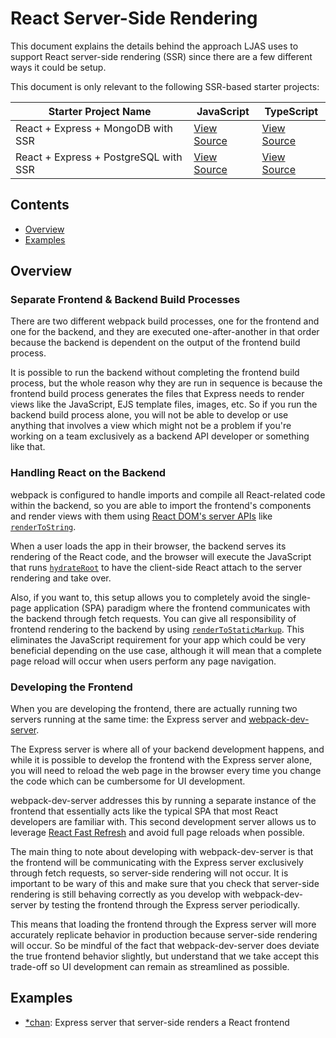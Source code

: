 # React Server-Side Rendering

This document explains the details behind the approach LJAS uses to support React server-side rendering (SSR) since there are a few different ways it could be setup.

This document is only relevant to the following SSR-based starter projects:

| Starter Project Name                  | JavaScript                                                                                                        | TypeScript                                                                                                           |
| ------------------------------------- | ----------------------------------------------------------------------------------------------------------------- | -------------------------------------------------------------------------------------------------------------------- |
| React + Express + MongoDB with SSR    | [View Source](https://github.com/mattlean/lean-js-app-starter/tree/v1.0.0-rc/starters/react-express-mongo-ssr)    | [View Source](https://github.com/mattlean/lean-js-app-starter/tree/v1.0.0-rc/starters/react-express-mongo-ssr-ts)    |
| React + Express + PostgreSQL with SSR | [View Source](https://github.com/mattlean/lean-js-app-starter/tree/v1.0.0-rc/starters/react-express-postgres-ssr) | [View Source](https://github.com/mattlean/lean-js-app-starter/tree/v1.0.0-rc/starters/react-express-postgres-ssr-ts) |

## Contents

-   [Overview](#overview)
-   [Examples](#examples)

## Overview

### Separate Frontend & Backend Build Processes

There are two different webpack build processes, one for the frontend and one for the backend, and they are executed one-after-another in that order because the backend is dependent on the output of the frontend build process.

It is possible to run the backend without completing the frontend build process, but the whole reason why they are run in sequence is because the frontend build process generates the files that Express needs to render views like the JavaScript, EJS template files, images, etc. So if you run the backend build process alone, you will not be able to develop or use anything that involves a view which might not be a problem if you're working on a team exclusively as a backend API developer or something like that.

### Handling React on the Backend

webpack is configured to handle imports and compile all React-related code within the backend, so you are able to import the frontend's components and render views with them using [React DOM's server APIs](https://react.dev/reference/react-dom/server) like [`renderToString`](https://react.dev/reference/react-dom/server/renderToString).

When a user loads the app in their browser, the backend serves its rendering of the React code, and the browser will execute the JavaScript that runs [`hydrateRoot`](https://react.dev/reference/react-dom/client/hydrateRoot) to have the client-side React attach to the server rendering and take over.

Also, if you want to, this setup allows you to completely avoid the single-page application (SPA) paradigm where the frontend communicates with the backend through fetch requests. You can give all responsibility of frontend rendering to the backend by using [`renderToStaticMarkup`](https://react.dev/reference/react-dom/server/renderToStaticMarkup). This eliminates the JavaScript requirement for your app which could be very beneficial depending on the use case, although it will mean that a complete page reload will occur when users perform any page navigation.

### Developing the Frontend

When you are developing the frontend, there are actually running two servers running at the same time: the Express server and [webpack-dev-server](https://webpack.js.org/configuration/dev-server).

The Express server is where all of your backend development happens, and while it is possible to develop the frontend with the Express server alone, you will need to reload the web page in the browser every time you change the code which can be cumbersome for UI development.

webpack-dev-server addresses this by running a separate instance of the frontend that essentially acts like the typical SPA that most React developers are familiar with. This second development server allows us to leverage [React Fast Refresh](https://github.com/pmmmwh/react-refresh-webpack-plugin#readme) and avoid full page reloads when possible.

The main thing to note about developing with webpack-dev-server is that the frontend will be communicating with the Express server exclusively through fetch requests, so server-side rendering will not occur. It is important to be wary of this and make sure that you check that server-side rendering is still behaving correctly as you develop with webpack-dev-server by testing the frontend through the Express server periodically.

This means that loading the frontend through the Express server will more accurately replicate behavior in production because server-side rendering will occur. So be mindful of the fact that webpack-dev-server does deviate the true frontend behavior slightly, but understand that we take accept this trade-off so UI development can remain as streamlined as possible.

## Examples

-   [\*chan](https://github.com/mattlean/lean-js-app-starter/tree/v1.0.0-rc/examples/starchan): Express server that server-side renders a React frontend
